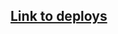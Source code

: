 ## <a href='https://codesandbox.io/dashboard/all/Devsnest%20FE?workspace=12d1b844-b536-4419-a1cf-44a94fdd9de1' target="_black">Link to deploys</a>
